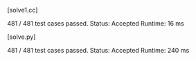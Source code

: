 [solve1.cc]

481 / 481 test cases passed.
Status: Accepted
Runtime: 16 ms


[solve.py]


481 / 481 test cases passed.
Status: Accepted
Runtime: 240 ms

